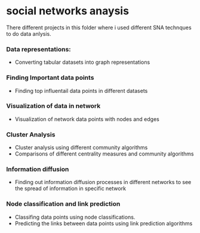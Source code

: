 # social networks anaysis

There different projects in this folder where i used different SNA technques to do data anlysis.

### Data representations: 
- Converting tabular datasets into graph representations
### Finding Important data points
- Finding top influentail data points in different datasets

### Visualization of data in network
- Visualization of network data points with nodes and edges

### Cluster Analysis
- Cluster analysis using different community algorithms
- Comparisons of different centrality measures and community algorithms

### Information diffusion
- Finding out information diffusion processes in different networks to see the spread of information in specific network

### Node classification and link prediction
- Classifing data points using node classifications.
- Predicting the links between data points using link prediction algorithms
